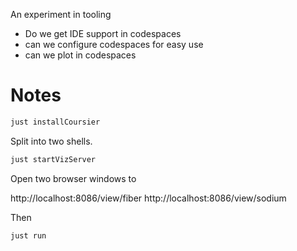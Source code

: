 An experiment in tooling

- Do we get IDE support in codespaces
- can we configure codespaces for easy use
- can we plot in codespaces

# Notes

```sh
just installCoursier
```

Split into two shells. 

```sh
just startVizServer
```

Open two browser windows to 

http://localhost:8086/view/fiber
http://localhost:8086/view/sodium


Then 

```
just run
```